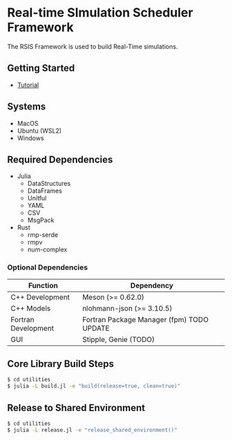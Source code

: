 # Real-time SImulation Scheduler Framework

The RSIS Framework is used to build Real-Time simulations.

## Getting Started
- [Tutorial](docs/Tutorial.md)

## Systems
- MacOS
- Ubuntu (WSL2)
- Windows

## Required Dependencies
- Julia
    - DataStructures
    - DataFrames
    - Unitful
    - YAML
    - CSV
    - MsgPack
- Rust
    - rmp-serde
    - rmpv
    - num-complex

### Optional Dependencies
| Function | Dependency |
| -------- | ---------- |
| C++ Development | Meson (>= 0.62.0) |
| C++ Models | nlohmann-json (>= 3.10.5) |
| Fortran Development | Fortran Package Manager (fpm) TODO UPDATE |
| GUI | Stipple, Genie (TODO) |

## Core Library Build Steps
```bash
$ cd utilities
$ julia -L build.jl -e "build(release=true, clean=true)"
```

## Release to Shared Environment
```bash
$ cd utilities
$ julia -L release.jl -e "release_shared_environment()"
```
